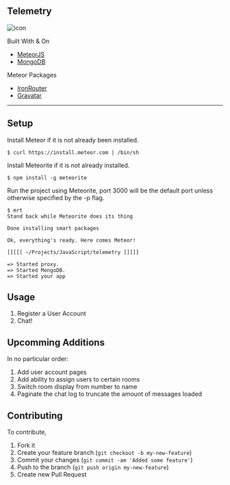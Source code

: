 ## Telemetry
<img align="center" src="https://raw.githubusercontent.com/chrismagnacca/telemetry/master/README/satellite.png" alt="icon">

Built With & On
* [MeteorJS](https://www.meteor.com)
* [MongoDB](http://www.mongodb.org)

Meteor Packages
* [IronRouter](https://atmospherejs.com/package/iron-router)
* [Gravatar](https://atmospherejs.com/package/gravatar)

***
## Setup

Install Meteor if it is not already been installed.

```
$ curl https://install.meteor.com | /bin/sh
```

Install Meteorite if it is not already installed.
```
$ npm install -g meteorite
```

Run the project using Meteorite, port 3000 will be the default port unless otherwise specified by the -p flag.
```
$ mrt
Stand back while Meteorite does its thing

Done installing smart packages

Ok, everything's ready. Here comes Meteor!

[[[[[ ~/Projects/JavaScript/telemetry ]]]]]

=> Started proxy.
=> Started MongoDB.
=> Started your app
```
## Usage

1. Register a User Account
2. Chat!

## Upcomming Additions
In no particular order:

1. Add user account pages
2. Add ability to assign users to certain rooms
3. Switch room display from number to name
4. Paginate the chat log to truncate the amount of messages loaded

## Contributing
To contribute,

1. Fork it
2. Create your feature branch (`git checkout -b my-new-feature`)
3. Commit your changes (`git commit -am 'Added some feature'`)
4. Push to the branch (`git push origin my-new-feature`)
5. Create new Pull Request
